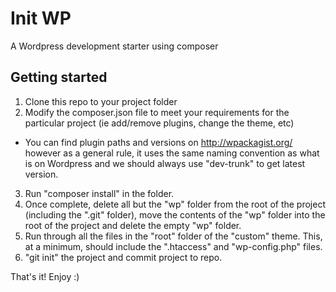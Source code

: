 Init WP
============

A Wordpress development starter using composer

## Getting started

1. Clone this repo to your project folder
2. Modify the composer.json file to meet your requirements for the particular project (ie add/remove plugins, change the theme, etc)
 - You can find plugin paths and versions on http://wpackagist.org/ however as a general rule, it uses the same naming convention as what is on Wordpress and we should always use "dev-trunk" to get latest version.
3. Run "composer install" in the folder.
4. Once complete, delete all but the "wp" folder from the root of the project (including the ".git" folder), move the contents of the "wp" folder into the root of the project and delete the empty "wp" folder.
5. Run through all the files in the "root" folder of the "custom" theme. This, at a minimum, should include the ".htaccess" and "wp-config.php" files.
6. "git init" the project and commit project to repo.

That's it! Enjoy :)